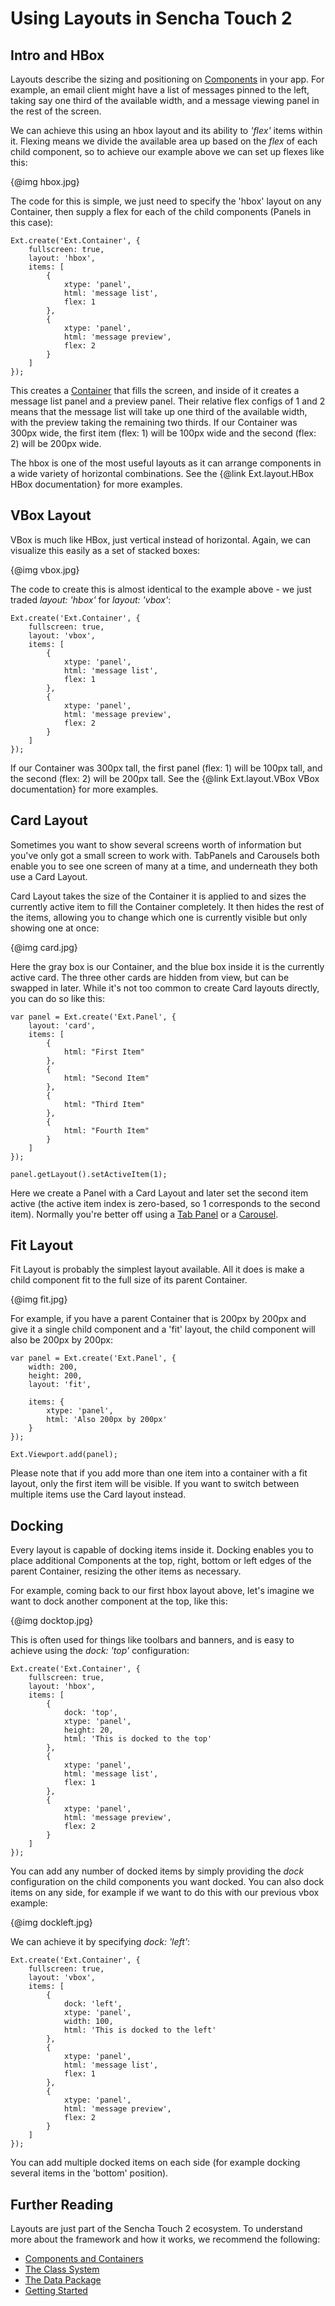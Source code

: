 # Using Layouts in Sencha Touch 2

## Intro and HBox

Layouts describe the sizing and positioning on [Components](#!/guide/components) in your app. For example, an email client might have a list of messages pinned to the left, taking say one third of the available width, and a message viewing panel in the rest of the screen.

We can achieve this using an hbox layout and its ability to *'flex'* items within it. Flexing means we divide the available area up based on the *flex* of each child component, so to achieve our example above we can set up flexes like this:

{@img hbox.jpg}

The code for this is simple, we just need to specify the 'hbox' layout on any Container, then supply a flex for each of the child components (Panels in this case):

	Ext.create('Ext.Container', {
		fullscreen: true,
		layout: 'hbox',
		items: [
			{
				xtype: 'panel',
				html: 'message list',
				flex: 1
			},
			{
				xtype: 'panel',
				html: 'message preview',
				flex: 2
			}
		]
	});

This creates a [Container](#!/guide/components) that fills the screen, and inside of it creates a message list panel and a preview panel. Their relative flex configs of 1 and 2 means that the message list will take up one third of the available width, with the preview taking the remaining two thirds. If our Container was 300px wide, the first item (flex: 1) will be 100px wide and the second (flex: 2) will be 200px wide.

The hbox is one of the most useful layouts as it can arrange components in a wide variety of horizontal combinations. See the {@link Ext.layout.HBox HBox documentation} for more examples.

## VBox Layout

VBox is much like HBox, just vertical instead of horizontal. Again, we can visualize this easily as a set of stacked boxes:

{@img vbox.jpg}

The code to create this is almost identical to the example above - we just traded *layout: 'hbox'* for *layout: 'vbox'*:

    Ext.create('Ext.Container', {
		fullscreen: true,
		layout: 'vbox',
		items: [
			{
				xtype: 'panel',
				html: 'message list',
				flex: 1
			},
			{
				xtype: 'panel',
				html: 'message preview',
				flex: 2
			}
		]
	});

If our Container was 300px tall, the first panel (flex: 1) will be 100px tall, and the second (flex: 2) will be 200px tall. See the {@link Ext.layout.VBox VBox documentation} for more examples.

## Card Layout

Sometimes you want to show several screens worth of information but you've only got a small screen to work with. TabPanels and Carousels both enable you to see one screen of many at a time, and underneath they both use a Card Layout.

Card Layout takes the size of the Container it is applied to and sizes the currently active item to fill the Container completely. It then hides the rest of the items, allowing you to change which one is currently visible but only showing one at once:

{@img card.jpg}

Here the gray box is our Container, and the blue box inside it is the currently active card. The three other cards are hidden from view, but can be swapped in later. While it's not too common to create Card layouts directly, you can do so like this:

	var panel = Ext.create('Ext.Panel', {
		layout: 'card',
		items: [
			{
				html: "First Item"
			},
			{
				html: "Second Item"
			},
			{
			    html: "Third Item"
			},
			{
			    html: "Fourth Item"
			}
		]
	});

	panel.getLayout().setActiveItem(1);

Here we create a Panel with a Card Layout and later set the second item active (the active item index is zero-based, so 1 corresponds to the second item). Normally you're better off using a [Tab Panel](#!/guide/tabs) or a [Carousel](#!/guide/carousel).

## Fit Layout

Fit Layout is probably the simplest layout available. All it does is make a child component fit to the full size of its parent Container.

{@img fit.jpg}

For example, if you have a parent Container that is 200px by 200px and give it a single child component and a 'fit' layout, the child component will also be 200px by 200px:

    var panel = Ext.create('Ext.Panel', {
        width: 200,
        height: 200,
        layout: 'fit',

        items: {
            xtype: 'panel',
            html: 'Also 200px by 200px'
        }
    });

    Ext.Viewport.add(panel);

Please note that if you add more than one item into a container with a fit layout, only the first item will be visible. If you want to switch between multiple items use the Card layout instead.

## Docking

Every layout is capable of docking items inside it. Docking enables you to place additional Components at the top, right, bottom or left edges of the parent Container, resizing the other items as necessary.

For example, coming back to our first hbox layout above, let's imagine we want to dock another component at the top, like this:

{@img docktop.jpg}

This is often used for things like toolbars and banners, and is easy to achieve using the *dock: 'top'* configuration:

    Ext.create('Ext.Container', {
		fullscreen: true,
		layout: 'hbox',
		items: [
		    {
		        dock: 'top',
		        xtype: 'panel',
		        height: 20,
		        html: 'This is docked to the top'
		    },
			{
				xtype: 'panel',
				html: 'message list',
				flex: 1
			},
			{
				xtype: 'panel',
				html: 'message preview',
				flex: 2
			}
		]
	});

You can add any number of docked items by simply providing the *dock* configuration on the child components you want docked. You can also dock items on any side, for example if we want to do this with our previous vbox example:

{@img dockleft.jpg}

We can achieve it by specifying *dock: 'left'*:

    Ext.create('Ext.Container', {
		fullscreen: true,
		layout: 'vbox',
		items: [
		    {
		        dock: 'left',
		        xtype: 'panel',
		        width: 100,
		        html: 'This is docked to the left'
		    },
			{
				xtype: 'panel',
				html: 'message list',
				flex: 1
			},
			{
				xtype: 'panel',
				html: 'message preview',
				flex: 2
			}
		]
	});

You can add multiple docked items on each side (for example docking several items in the 'bottom' position).

## Further Reading

Layouts are just part of the Sencha Touch 2 ecosystem. To understand more about the framework and how it works, we recommend the following:

* [Components and Containers](#!/guide/components)
* [The Class System](#!/guide/class_system)
* [The Data Package](#!/guide/data)
* [Getting Started](#!/guide/getting_started)
